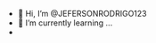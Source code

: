 - 👋 Hi, I’m @JEFERSONRODRIGO123
- 🌱 I’m currently learning ...
- <!---
JEFERSONRODRIGO123/JEFERSONRODRIGO123 is a ✨ special ✨ repository because its `README.md` (this file) appears on your GitHub profile.
You can click the Preview link to take a look at your changes.
--->
